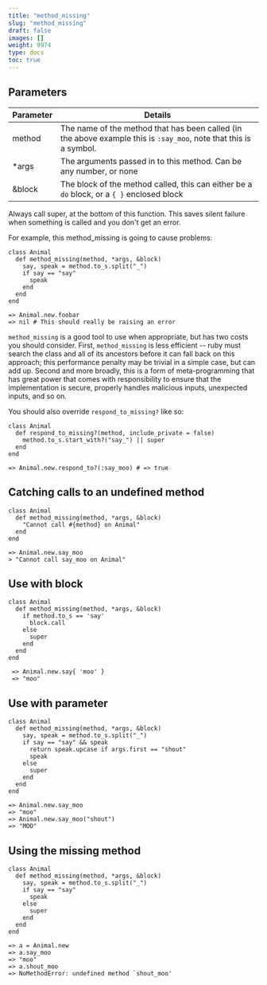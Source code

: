 ```yaml
---
title: "method_missing"
slug: "method_missing"
draft: false
images: []
weight: 9974
type: docs
toc: true
---
```


## Parameters
| Parameter | Details |
|-----------|---------|
| method    | The name of the method that has been called (in the above example this is `:say_moo`, note that this is a symbol. |
| *args     | The arguments passed in to this method. Can be any number, or none |
| &block    | The block of the method called, this can either be a `do` block, or a `{ }` enclosed block |

Always call super, at the bottom of this function. This saves silent failure when something is called and you don't get an error.

For example, this method_missing is going to cause problems:

    class Animal
      def method_missing(method, *args, &block)
        say, speak = method.to_s.split("_")
        if say == "say"
          speak
        end
      end
    end

    => Animal.new.foobar
    => nil # This should really be raising an error

`method_missing` is a good tool to use when appropriate, but has two costs you should consider.  First, `method_missing` is less efficient -- ruby must search the class and all of its ancestors before it can fall back on this approach; this performance penalty may be trivial in a simple case, but can add up.  Second and more broadly, this is a form of meta-programming that has great power that comes with responsibility to ensure that the implementation is secure, properly handles malicious inputs, unexpected inputs, and so on.

You should also override `respond_to_missing?` like so:

    class Animal
      def respond_to_missing?(method, include_private = false)
        method.to_s.start_with?("say_") || super
      end
    end

    => Animal.new.respond_to?(:say_moo) # => true



## Catching calls to an undefined method
    class Animal
      def method_missing(method, *args, &block)
        "Cannot call #{method} on Animal"
      end
    end

    => Animal.new.say_moo 
    > "Cannot call say_moo on Animal"

## Use with block
    class Animal
      def method_missing(method, *args, &block)
        if method.to_s == 'say'
          block.call
        else
          super
        end
      end
    end
    
     => Animal.new.say{ 'moo' }
     => "moo" 



## Use with parameter
    class Animal
      def method_missing(method, *args, &block)
        say, speak = method.to_s.split("_")
        if say == "say" && speak
          return speak.upcase if args.first == "shout"
          speak
        else
          super
        end
      end
    end

    => Animal.new.say_moo
    => "moo" 
    => Animal.new.say_moo("shout")
    => "MOO" 


## Using the missing method
    class Animal
      def method_missing(method, *args, &block)
        say, speak = method.to_s.split("_")
        if say == "say"
          speak
        else
          super
        end
      end
    end

    => a = Animal.new
    => a.say_moo
    => "moo"
    => a.shout_moo
    => NoMethodError: undefined method `shout_moo'
    

